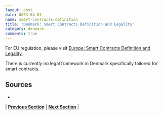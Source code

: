 ```yaml
---
layout: post
date: 0033-04-01
name: smart-contracts-definition
title: "Denmark: Smart Contracts Definition and Legality"
category: denmark
comments: true
---
```

For EU regulation, please visit [Europe: Smart Contracts Definition and Legality](https://neo-project.github.io/global-blockchain-compliance-hub//europe/europe-smart-contracts.html).

There is currently no legal framework in Denmark specifically tailored for smart contracts.


Sources
-- 
- 


| **[Previous Section]( https://neo-project.github.io/global-blockchain-compliance-hub//denmark/denmark-final-liability.html)** | **[Next Section]( https://neo-project.github.io/global-blockchain-compliance-hub//denmark/denmark-dispute-resolution.html)** |
